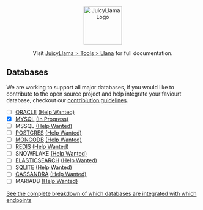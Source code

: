 <div align="center">

  <a href="https://juicyllama.com/" target="_blank">
    <img src="https://juicyllama.com/assets/images/icon.png" width="100" alt="JuicyLlama Logo" />
  </a>

Visit [JuicyLlama > Tools > Llana](https://juicyllama.com/tools/llana) for full documentation. 

</div>

## Databases

We are working to support all major databases, if you would like to contribute to the open source project and help integrate your faviourt database, checkout our [contribiution guidelines](https://juicyllama.com/developers/contributing).

- [ ] [ORACLE](https://expressjs.com/en/guide/database-integration.html#oracle) [(Help Wanted)](https://badgen.net/badge/Help%20Wanted/Todo/red?icon=github)
- [x] [MYSQL](https://expressjs.com/en/guide/database-integration.html#mysql) [(In Progress)](https://badgen.net/badge/Beta%20Version/In%20Progress/yellow?icon=github)
- [ ] MSSQL [(Help Wanted)](https://badgen.net/badge/Help%20Wanted/Todo/red?icon=github)
- [ ] [POSTGRES](https://expressjs.com/en/guide/database-integration.html#postgresql) [(Help Wanted)](https://badgen.net/badge/Help%20Wanted/Todo/red?icon=github)
- [ ] [MONGODB](https://expressjs.com/en/guide/database-integration.html#mongodb) [(Help Wanted)](https://badgen.net/badge/Help%20Wanted/Todo/red?icon=github)
- [ ] [REDIS](https://expressjs.com/en/guide/database-integration.html#redis) [(Help Wanted)](https://badgen.net/badge/Help%20Wanted/Todo/red?icon=github)
- [ ] SNOWFLAKE [(Help Wanted)](https://badgen.net/badge/Help%20Wanted/Todo/red?icon=github)
- [ ] [ELASTICSEARCH](https://expressjs.com/en/guide/database-integration.html#elasticsearch) [(Help Wanted)](https://badgen.net/badge/Help%20Wanted/Todo/red?icon=github)
- [ ] [SQLITE](https://expressjs.com/en/guide/database-integration.html#sqlite) [(Help Wanted)](https://badgen.net/badge/Help%20Wanted/Todo/red?icon=github)
- [ ] [CASSANDRA](https://expressjs.com/en/guide/database-integration.html#cassandra) [(Help Wanted)](https://badgen.net/badge/Help%20Wanted/Todo/red?icon=github)
- [ ] MARIADB [(Help Wanted)](https://badgen.net/badge/Help%20Wanted/Todo/red?icon=github)

[See the complete breakdown of which databases are integrated with which endpoints](https://juicyllama.com/tools/llana/support) 